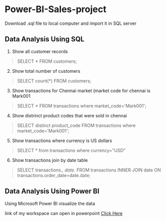# Power-BI-Sales-project

 Download .sql file to local computer and import it in SQL server

## Data Analysis Using SQL 

1. Show all customer records </br>
> SELECT * FROM customers; </br> 

2. Show total number of customers </br>

> SELECT count(*) FROM customers; </br>

3. Show transactions for Chennai market (market code for chennai is Mark001 </br>

> SELECT * FROM transactions where market_code='Mark001'; </br>

4. Show distrinct product codes that were sold in chennai </br>

> SELECT distinct product_code FROM transactions where market_code='Mark001'; </br>

5. Show transactions where currency is US dollars </br>

> SELECT * from transactions where currency="USD" </br>

6. Show transactions join by date table </br>

> SELECT transactions.*, date.* FROM transactions INNER JOIN date ON transactions.order_date=date.date; </br>

## Data Analysis Using Power BI

Using Microsoft Power BI visualize the data </br>

link of my workspace can open in powerpoint [Click Here]

[Click Here]: https://app.powerbi.com/groups/me/reports/f857e5d7-54a6-4bde-9faf-5b746a5359af/ReportSection?bookmarkGuid=607d8b2e-01ab-4898-b64e-1cde331469e9&bookmarkUsage=1&ctid=34bd8bed-2ac1-41ae-9f08-4e0a3f11706c&fromEntryPoint=export/